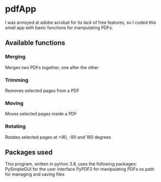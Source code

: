 # pdfApp
I was annoyed at adobe acrobat for its lack of free features, so I coded this small app with basic functions for manipulating PDFs.  

## Available functions

### Merging
Merges two PDFs together, one after the other

### Trimming
Removes selected pages from a PDF

### Moving
Moves selected pages inside a PDF

### Rotating
Rotates selected pages at +90, -90 and 180 degrees

## Packages used
This program, written in python 3.8, uses the following packages:
PySimpleGUI for the user interface
PyPDF2 for manipulating PDFs
os.path for managing and saving files

